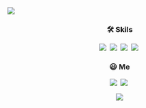 <img src="https://capsule-render.vercel.app/api?type=wave&color=auto&height=300&section=header&text=capsule%20render&fontSize=90" />

<h3 align="center">🛠 Skils</h3>

<p align="center">
<img src="https://img.shields.io/badge/HTML5-E34F26?style=flat-square&logo=HTML5&logoColor=white"/></a>&nbsp 
<img src="https://img.shields.io/badge/CSS3-1572B6?style=flat-square&logo=CSS3&logoColor=white"/></a>&nbsp 
<img src="https://img.shields.io/badge/JavaScript-F7DF1E?style=flat-square&logo=JavaScript&logoColor=white"/></a>&nbsp 
<img src="https://img.shields.io/badge/React-61DAFB?style=flat-square&logo=React&logoColor=white"/></a>&nbsp 
<p/>


<h3 align="center">😃 Me</h3>

<p align="center">
<a href="mailto:mfblade2014@gmail.com"><img src="https://img.shields.io/badge/Gmail-EA4335?style=flat-square&logo=Gmail&logoColor=white"/></a>&nbsp 
<a href="https://torte.tistory.com"><img src="https://img.shields.io/badge/Tistory-000000?style=flat-square&logo=Tistory&logoColor=white"/></a>&nbsp 
</p>

<div align="center">
<img src="https://github-readme-stats.vercel.app/api?username=mim-mel&show_icons=true">
</div>
